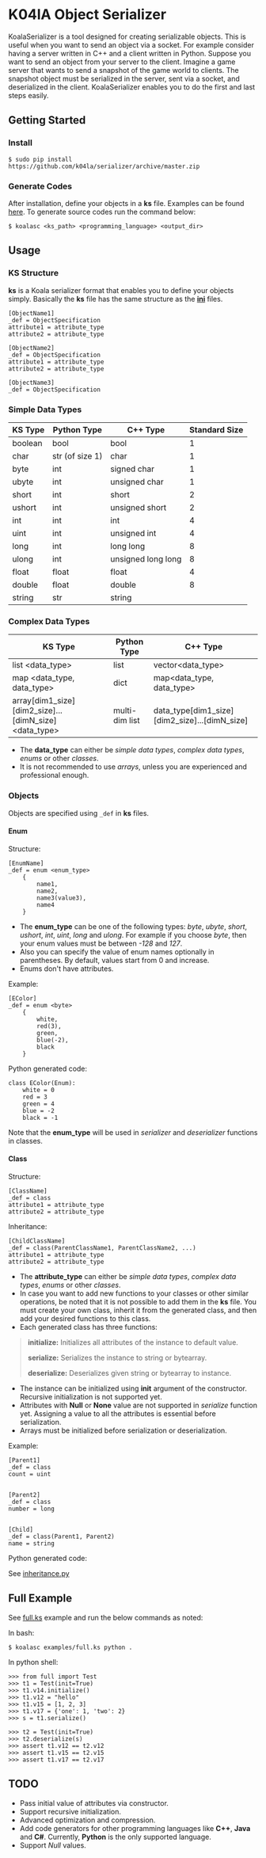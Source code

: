 # K04lA Object Serializer
KoalaSerializer is a tool designed for creating serializable objects. This is useful when you want to send an object via a socket. For example consider having a server written in C++ and a client written in Python. Suppose you want to send an object from your server to the client. Imagine a game server that wants to send a snapshot of the game world to clients. The snapshot object must be serialized in the server, sent via a socket, and deserialized in the client. KoalaSerializer enables you to do the first and last steps easily.


## Getting Started


### Install

	$ sudo pip install https://github.com/k04la/serializer/archive/master.zip

### Generate Codes

After installation, define your objects in a **ks** file. Examples can be found [here](https://github.com/k04la/serializer/tree/master/examples).
To generate source codes run the command below:

	$ koalasc <ks_path> <programming_language> <output_dir>


## Usage

### KS Structure
**ks** is a Koala serializer format that enables you to define your objects simply.
Basically the **ks** file has the same structure as the [**ini**](https://en.wikipedia.org/wiki/INI_file) files.

	[ObjectName1]
	_def = ObjectSpecification
	attribute1 = attribute_type
	attribute2 = attribute_type

	[ObjectName2]
	_def = ObjectSpecification
	attribute1 = attribute_type
	attribute2 = attribute_type

	[ObjectName3]
	_def = ObjectSpecification


### Simple Data Types

KS Type  |  Python Type  |  C++ Type  |  Standard Size
---  |  ---  |  ---  | ---
boolean  |  bool  |  bool  |  1
char  |  str (of size 1)  |  char  |  1
byte  |  int  |  signed char |  1
ubyte  |  int  |  unsigned char |  1
short  |  int  |  short |  2
ushort  |  int  |  unsigned short |  2
int  |  int  |  int |  4
uint  |  int  |  unsigned int |  4
long  |  int  |  long long |  8
ulong  |  int  |  unsigned long long |  8
float  |  float  |  float |  4
double  | float  |  double |  8
string  |  str  |  string |


### Complex Data Types

KS Type  |  Python Type  |  C++ Type
---  |  ---  |  ---
list <data_type\>  |  list  |  vector<data_type\>
map <data_type, data_type\>  |  dict  |  map<data_type, data_type\>
array[dim1_size][dim2_size]...[dimN_size] <data_type\>  |  multi-dim list  |  data_type[dim1_size][dim2_size]...[dimN_size]

* The **data_type** can either be *simple data types*, *complex data types*, *enums* or other *classes*.
* It is not recommended to use *arrays*, unless you are experienced and professional enough.

### Objects
Objects are specified using ``_def`` in **ks** files.

#### Enum

Structure:

	[EnumName]
	_def = enum <enum_type>
		{
			name1,
			name2,
			name3(value3),
			name4
		}

* The **enum_type** can be one of the following types: *byte*, *ubyte*, *short*, *ushort*, *int*, *uint*, *long* and *ulong*.
For example if you choose *byte*, then your enum values must be between *-128* and *127*.
* Also you can specify the value of enum names optionally in parentheses. By default, values start from 0 and increase.
* Enums don't have attributes.

Example:

	[EColor]
	_def = enum <byte> 
		{
			white,
			red(3),
			green,
			blue(-2),
			black
		}

Python generated code:

	class EColor(Enum):
		white = 0
		red = 3
		green = 4
		blue = -2
		black = -1

Note that the **enum_type** will be used in *serializer* and *deserializer* functions in classes.

#### Class

Structure:

	[ClassName]
	_def = class
	attribute1 = attribute_type
	attribute2 = attribute_type

Inheritance:

	[ChildClassName]
	_def = class(ParentClassName1, ParentClassName2, ...)
	attribute1 = attribute_type
	attribute2 = attribute_type

* The **attribute_type** can either be *simple data types*, *complex data types*, *enums* or other *classes*.
* In case you want to add new functions to your classes or other similar operations, be noted that it is not possible to add them in the **ks** file. You must create your own class, inherit it from the generated class, and then add your desired functions to this class.
* Each generated class has three functions:

> **initialize:** Initializes all attributes of the instance to default value.
> 
> **serialize:** Serializes the instance to string or bytearray.
> 
> **deserialize:** Deserializes given string or bytearray to instance.

* The instance can be initialized using **init** argument of the constructor. Recursive initialization is not supported yet.
* Attributes with **Null** or **None** value are not supported in *serialize* function yet. Assigning a value to all the attributes is essential before serialization.
* Arrays must be initialized before serialization or deserialization.

Example:

	[Parent1]
	_def = class
	count = uint


	[Parent2]
	_def = class
	number = long


	[Child]
	_def = class(Parent1, Parent2)
	name = string


Python generated code:

See [inheritance.py](https://github.com/k04la/serializer/tree/master/examples/inheritance.py)

## Full Example

See [full.ks](https://github.com/k04la/serializer/tree/master/examples/full.ks) example and run the below commands as noted:

In bash:

	$ koalasc examples/full.ks python .

In python shell:

	>>> from full import Test
	>>> t1 = Test(init=True)
	>>> t1.v14.initialize()
	>>> t1.v12 = "hello"
	>>> t1.v15 = [1, 2, 3]
	>>> t1.v17 = {'one': 1, 'two': 2}
	>>> s = t1.serialize()
	
	>>> t2 = Test(init=True)
	>>> t2.deserialize(s)
	>>> assert t1.v12 == t2.v12
	>>> assert t1.v15 == t2.v15
	>>> assert t1.v17 == t2.v17


## TODO

* Pass initial value of attributes via constructor.
* Support recursive initialization.
* Advanced optimization and compression.
* Add code generators for other programming languages like **C++**, **Java** and **C#**. Currently, **Python** is the only supported language.
* Support *Null* values.
